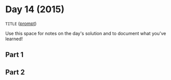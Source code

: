 # Day 14 (2015)

`TITLE` ([prompt](https://adventofcode.com/2015/day/14))

Use this space for notes on the day's solution and to document what you've learned!

## Part 1

## Part 2

